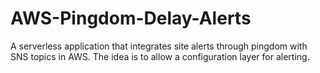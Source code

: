 # AWS-Pingdom-Delay-Alerts
A serverless application that integrates site alerts through pingdom with SNS topics in AWS. The idea is to allow a configuration layer for alerting.
